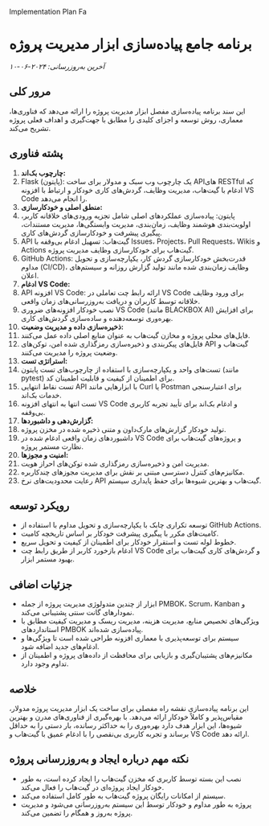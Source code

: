 Implementation Plan Fa



# برنامه جامع پیاده‌سازی ابزار مدیریت پروژه

*آخرین به‌روزرسانی: ۲۰۲۴-۰۶-۱۰*

## مرور کلی

این سند برنامه پیاده‌سازی مفصل ابزار مدیریت پروژه را ارائه می‌دهد که فناوری‌ها، معماری، روش توسعه و اجزای کلیدی را مطابق با جهت‌گیری و اهداف فعلی پروژه تشریح می‌کند.

## پشته فناوری

1. **چارچوب بک‌اند:**
2. Flask (پایتون): یک چارچوب وب سبک و مدولار برای ساخت APIهای RESTful که ادغام با گیت‌هاب، مدیریت وظایف، گردش‌های کاری خودکار و ارتباط با افزونه VS Code را انجام می‌دهد.
3. **منطق اصلی و خودکارسازی:**
4. پایتون: پیاده‌سازی عملکردهای اصلی شامل تجزیه ورودی‌های خلاقانه کاربر، اولویت‌بندی هوشمند وظایف، زمان‌بندی، مدیریت وابستگی‌ها، مدیریت مستندات، پیگیری پیشرفت و خودکارسازی گردش‌های کاری.
5. API گیت‌هاب: تسهیل ادغام بی‌وقفه با Issues، Projects، Pull Requests، Wikis و Actions گیت‌هاب برای خودکارسازی وظایف مدیریت پروژه.
6. GitHub Actions: قدرت‌بخش خودکارسازی گردش کار، یکپارچه‌سازی و تحویل مداوم (CI/CD)، وظایف زمان‌بندی شده مانند تولید گزارش روزانه و سیستم‌های اعلان.
7. **ادغام VS Code:**
8. API افزونه VS Code: ارائه رابط چت تعاملی در VS Code برای ورود وظایف خلاقانه توسط کاربران و دریافت به‌روزرسانی‌های زمان واقعی.
9. نصب خودکار افزونه‌های ضروری VS Code (مانند BLACKBOX AI) برای افزایش بهره‌وری توسعه‌دهنده و ساده‌سازی گردش‌های کاری.
10. **ذخیره‌سازی داده و مدیریت وضعیت:**
11. فایل‌های محلی پروژه و مخازن گیت‌هاب به عنوان منابع اصلی داده عمل می‌کنند.
12. فایل‌های پیکربندی و ذخیره‌سازی رمزگذاری شده امن، توکن‌های API گیت‌هاب و وضعیت پروژه را مدیریت می‌کنند.
13. **استراتژی تست:**
14. تست‌های واحد و یکپارچه‌سازی با استفاده از چارچوب‌های تست پایتون (مانند pytest) برای اطمینان از کیفیت و قابلیت اطمینان کد.
15. تست نقاط انتهایی API با ابزارهایی مانند Curl یا Postman برای اعتبارسنجی خدمات بک‌اند.
16. تست انتها به انتهای افزونه VS Code و ادغام بک‌اند برای تأیید تجربه کاربری بی‌وقفه.
17. **گزارش‌دهی و داشبوردها:**
18. تولید خودکار گزارش‌های مارک‌داون و متنی ذخیره شده در مخزن پروژه.
19. داشبوردهای زمان واقعی ادغام شده در VS Code و پروژه‌های گیت‌هاب برای نظارت مستمر پروژه.
20. **امنیت و مجوزها:**
21. مدیریت امن و ذخیره‌سازی رمزگذاری شده توکن‌های احراز هویت.
22. مکانیزم‌های کنترل دسترسی مبتنی بر نقش برای مدیریت مجوزهای چندکاربره.
23. رعایت محدودیت‌های نرخ API گیت‌هاب و بهترین شیوه‌ها برای حفظ پایداری سیستم.

## رویکرد توسعه

* توسعه تکراری چابک با یکپارچه‌سازی و تحویل مداوم با استفاده از GitHub Actions.
* کامیت‌های مکرر با پیگیری پیشرفت خودکار بر اساس تاریخچه کامیت.
* خطوط لوله تست و استقرار خودکار برای اطمینان از کیفیت و تحویل سریع.
* ادغام بازخورد کاربر از طریق رابط چت VS Code و گردش‌های کاری گیت‌هاب برای بهبود مستمر ابزار.

## جزئیات اضافی

* ابزار از چندین متدولوژی مدیریت پروژه از جمله PMBOK، Scrum، Kanban و نمودارهای گانت سنتی پشتیبانی می‌کند.
* ویژگی‌های تخصیص منابع، مدیریت هزینه، مدیریت ریسک و مدیریت کیفیت مطابق با استانداردهای PMBOK پیاده‌سازی شده‌اند.
* سیستم برای توسعه‌پذیری با معماری افزونه طراحی شده است تا ویژگی‌ها و ادغام‌های جدید اضافه شود.
* مکانیزم‌های پشتیبان‌گیری و بازیابی برای محافظت از داده‌های پروژه و اطمینان از تداوم وجود دارد.

## خلاصه

این برنامه پیاده‌سازی نقشه راه مفصلی برای ساخت یک ابزار مدیریت پروژه مدولار، مقیاس‌پذیر و کاملاً خودکار ارائه می‌دهد. با بهره‌گیری از فناوری‌های مدرن و بهترین شیوه‌ها، این ابزار هدف دارد بهره‌وری را به حداکثر رسانده، بار دستی را به حداقل برساند و تجربه کاربری بی‌نقصی را با ادغام عمیق با گیت‌هاب و VS Code ارائه دهد.

## نکته مهم درباره ایجاد و به‌روزرسانی پروژه

* نصب این بسته توسط کاربری که مخزن گیت‌هاب را ایجاد کرده است، به طور خودکار ایجاد پروژه‌ای در گیت‌هاب را فعال می‌کند.
* سیستم از امکانات رایگان پروژه گیت‌هاب به طور کامل استفاده می‌کند.
* پروژه به طور مداوم و خودکار توسط این سیستم به‌روزرسانی می‌شود و مدیریت پروژه به‌روز و همگام را تضمین می‌کند.